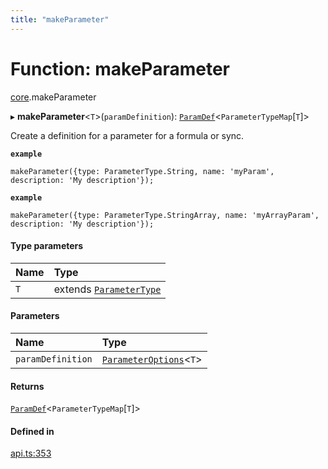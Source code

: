 ```yaml
---
title: "makeParameter"
---
```

# Function: makeParameter

[core](../modules/core.md).makeParameter

▸ **makeParameter**<`T`\>(`paramDefinition`): [`ParamDef`](../interfaces/core.ParamDef.md)<`ParameterTypeMap`[`T`]\>

Create a definition for a parameter for a formula or sync.

**`example`**
```
makeParameter({type: ParameterType.String, name: 'myParam', description: 'My description'});
```

**`example`**
```
makeParameter({type: ParameterType.StringArray, name: 'myArrayParam', description: 'My description'});
```

#### Type parameters

| Name | Type |
| :------ | :------ |
| `T` | extends [`ParameterType`](../enums/core.ParameterType.md) |

#### Parameters

| Name | Type |
| :------ | :------ |
| `paramDefinition` | [`ParameterOptions`](../types/core.ParameterOptions.md)<`T`\> |

#### Returns

[`ParamDef`](../interfaces/core.ParamDef.md)<`ParameterTypeMap`[`T`]\>

#### Defined in

[api.ts:353](https://github.com/coda/packs-sdk/blob/main/api.ts#L353)
